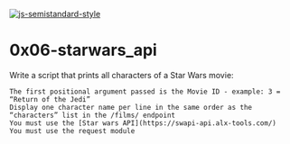 [![js-semistandard-style](https://raw.githubusercontent.com/standard/semistandard/master/badge.svg)](https://github.com/standard/semistandard)
# 0x06-starwars_api

Write a script that prints all characters of a Star Wars movie:

	The first positional argument passed is the Movie ID - example: 3 = “Return of the Jedi”
	Display one character name per line in the same order as the “characters” list in the /films/ endpoint
	You must use the [Star wars API](https://swapi-api.alx-tools.com/)
	You must use the request module


